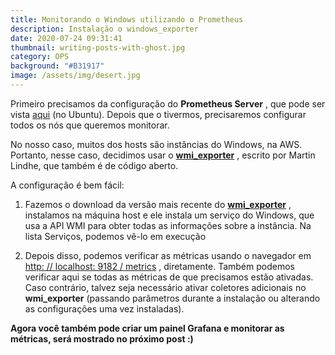 ```yaml
---
title: Monitorando o Windows utilizando o Prometheus
description: Instalação o windows_exporter
date: 2020-07-24 09:31:41
thumbnail: writing-posts-with-ghost.jpg
category: OPS
background: "#B31917"
image: /assets/img/desert.jpg
---
```

Primeiro precisamos da configuração do **Prometheus Server** , que pode ser vista [aqui](https://www.digitalocean.com/community/tutorials/how-to-install-prometheus-on-ubuntu-16-04) (no Ubuntu). Depois que o tivermos, precisaremos configurar todos os nós que queremos monitorar.

No nosso caso, muitos dos hosts são instâncias do Windows, na AWS. Portanto, nesse caso, decidimos usar o **[wmi_exporter](https://github.com/martinlindhe/wmi_exporter)** , escrito por Martin Lindhe, que também é de código aberto.

A configuração é bem fácil:

1. Fazemos o download da versão mais recente do **[wmi_exporter](https://github.com/martinlindhe/wmi_exporter/releases/download/v0.4.3/wmi_exporter-0.4.3-amd64.msi)** , instalamos na máquina host e ele instala um serviço do Windows, que usa a API WMI para obter todas as informações sobre a instância. Na lista Serviços, podemos vê-lo em execução

2. Depois disso, podemos verificar as métricas usando o navegador em [http: // localhost: 9182 / metrics](http://localhost:9182/metrics) , diretamente. Também podemos verificar aqui se todas as métricas de que precisamos estão ativadas. Caso contrário, talvez seja necessário ativar coletores adicionais no **wmi_exporter** (passando parâmetros durante a instalação ou alterando as configurações uma vez instaladas).

**Agora você também pode criar um painel Grafana e monitorar as métricas, será mostrado no próximo post :)**